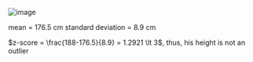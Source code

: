 
![image](https://github.com/user-attachments/assets/e173d32a-d16d-4070-a3ec-abbebc01219c)

mean = 176.5 cm
standard deviation = 8.9 cm

$z-score = \frac{188-176.5}{8.9} = 1.2921 \lt 3$, thus, his height is not an outlier
